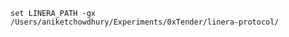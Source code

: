 ```fish
set LINERA_PATH -gx /Users/aniketchowdhury/Experiments/0xTender/linera-protocol/
```

<!-- set LINERA_WALLET (string join '' $LINERA_PATH "target/debug/wallet.json")
set LINERA_STORAGE (string join '' "rocksdb:" $LINERA_PATH "target/debug/linera.db")

set LINERA_WALLET_2 (string join '' $LINERA_PATH "target/debug/wallet_2.json")
set LINERA_STORAGE_2 (string join '' "rocksdb:" $LINERA_PATH "target/debug/linera_2.db")

linera --wallet $LINERA*WALLET --storage $LINERA_STORAGE publish-and-create target/wasm32-unknown-unknown/release/soulbound*{contract,service}.wasm

linera --wallet $LINERA_WALLET --storage $LINERA_STORAGE wallet show

linera --wallet $LINERA_WALLET --storage $LINERA_STORAGE service --port 8080 -->
